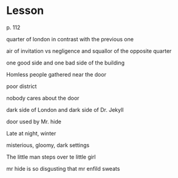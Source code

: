 # Lesson

p. 112 

quarter of london in contrast with the previous one

air of invitation vs negligence and squallor of the opposite quarter

one good side and one bad side of the  building

Homless people gathered near the door


poor district

nobody cares about the door

dark side of London and dark side of Dr. Jekyll

door used by Mr. hide


Late at night, winter

misterious, gloomy, dark settings

The little man steps over te little girl


mr hide is so disgusting that mr enfild sweats
<!--stackedit_data:
eyJoaXN0b3J5IjpbLTE4Mzk2NDQ1NjQsMjIzNTQ4MzA1LDEzNj
EyNjA2LC02Nzk1MjAyMDAsLTE1MDczODQ0MDUsLTE5Njg1NTE4
MDJdfQ==
-->